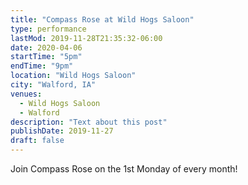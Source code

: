 ```yaml
---
title: "Compass Rose at Wild Hogs Saloon"
type: performance
lastMod: 2019-11-28T21:35:32-06:00
date: 2020-04-06
startTime: "5pm"
endTime: "9pm"
location: "Wild Hogs Saloon"
city: "Walford, IA"
venues:
  - Wild Hogs Saloon
  - Walford
description: "Text about this post"
publishDate: 2019-11-27
draft: false
---
```


Join Compass Rose on the 1st Monday of every month!
